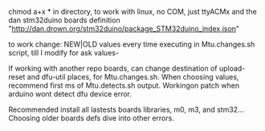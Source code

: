 chmod a+x * 
in directory,
to work with linux, no COM, just ttyACMx
and the dan stm32duino boards definition "http://dan.drown.org/stm32duino/package_STM32duino_index.json"

to work change:
NEW|OLD values every time executing in Mtu.changes.sh script, till I modify for ask values-

If working with another repo boards, can change destination of upload-reset and dfu-util places, for Mtu.changes.sh.
When choosing values, recommend first ms of Mtu.detects.sh output.
Workingon patch when arduino wont detect dfu device error.


Recommended install all lastests boards libraries, m0, m3, and stm32... Choosing older boards defs dive into other errors.

